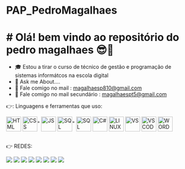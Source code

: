 # PAP_PedroMagalhaes
# # Olá! bem vindo ao repositório do pedro magalhaes 😎🤟

- 🎓 Estou a tirar o curso de técnico de gestão e programação de sistemas informátcos na escola digital
- 💬  Ask me About....
- 📧 Fale comigo no mail : magalhaesp810@gmail.com
- 📧 Fale comigo no mail secundário : magalhaespt5@gmail.com

👉: Linguagens e ferramentas que uso:
<div style="display: inline-block"<br>
<img align="center" alt="HTML" height="40" width="40" src="https://cdn.jsdelivr.net/gh/devicons/devicon/icons/html5/html5-original.svg" />
<img align="center" alt="CSS" height="40" width="40" src="https://cdn.jsdelivr.net/gh/devicons/devicon/icons/css3/css3-original.svg" />"
<img align="center" alt="JS" height="40" width="40" src="https://cdn.jsdelivr.net/gh/devicons/devicon/icons/javascript/javascript-original.svg" />
<img align="center" alt="SQL" height="40" width="40"
src="https://cdn.jsdelivr.net/gh/devicons/devicon/icons/microsoftsqlserver/microsoftsqlserver-plain.svg" />"
<img align="center" alt="SQL" height="40" width="40" src="https://cdn.jsdelivr.net/gh/devicons/devicon/icons/mysql/mysql-original.svg" />
<img align="center" alt="C#" height="40" width="40" src="https://cdn.jsdelivr.net/gh/devicons/devicon/icons/csharp/csharp-original.svg" />
<img align="center" alt="LINUX" height="40" width="40" src="https://cdn.jsdelivr.net/gh/devicons/devicon/icons/linux/linux-original.svg" />
<img align="center" alt="VS" height="40" width="40"
 src="https://cdn.jsdelivr.net/gh/devicons/devicon/icons/visualstudio/visualstudio-plain.svg" />
 <img align="center" alt="VSCODE" height="40" width="40" src="https://cdn.jsdelivr.net/gh/devicons/devicon/icons/vscode/vscode-original.svg" />
 <img align="center" alt="WORDPRESS" height="40" width="40" src="https://cdn.jsdelivr.net/gh/devicons/devicon/icons/wordpress/wordpress-original.svg" />
</div>
 
 ##
 
 👉 REDES:
  <div>
  <a href="https://www.youtube.com/channel/UCifU7mrMXDbAsw4Dmom580g" target"_blank"><img src="https://img.shields.io/badge/YouTube-FF0000?style=for-the-badge&logo=youtube&logoColor=white" target="_blank"></a>
  <a href="https://www.instagram.com/zxdeadpool2xx" target="_blank"><img src="https://img.shields.io/badge/Instagram-E4405F?style=for-the-badge&logo=instagram&logoColor=white" target="_blank"></a>
  <a href="https://discord.com/channels/@me" target="_blank"><img src="https://img.shields.io/badge/Discord-7289DA?style=for-the-badge&logo=discord&logoColor=white" target="_blank"></a>
  <a href="https://twitter.com/ZxDeadpool2Xx" target="_blank"><img src="https://img.shields.io/badge/Twitter-1DA1F2?style=for-the-badge&logo=twitter&logoColor=white" target="_blank"></a>  
  <a href="https://www.linkedin.com/in/pedro-magalh%C3%A3es-909508231/" target="_blan"><img src="https://img.shields.io/badge/LinkedIn-0077B5?style=for-the-badge&logo=linkedin&logoColor=white"></a>
  <a href="https://www.facebook.com/ZxDeadpool2xx" target="_blank"><img src="https://img.shields.io/badge/Facebook-1877F2?style=for-the-badge&logo=facebook&logoColor=white"></a>
  <a href="magalhaesp810@gmail.com" target="_blank"><img src="https://img.shields.io/badge/Gmail-D14836?style=for-the-badge&logo=gmail&logoColor=white"></a>
  <a href="magalhaespt5@gmail.com" target="_blank"><img src="https://img.shields.io/badge/Gmail-D14836?style=for-the-badge&logo=gmail&logoColor=white"></a>
 
  </div>
